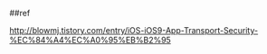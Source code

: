 ##ref

http://blowmj.tistory.com/entry/iOS-iOS9-App-Transport-Security-%EC%84%A4%EC%A0%95%EB%B2%95


